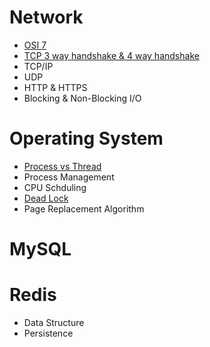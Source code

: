 # Network
- [OSI 7](Network/OSI%207.md)
- [TCP 3 way handshake & 4 way handshake](Network/shake.md)
- TCP/IP
- UDP
- HTTP & HTTPS
- Blocking & Non-Blocking I/O

# Operating System
- [Process vs Thread](OperatingSystem/process-vs-thread.md)
- Process Management
- CPU Schduling
- [Dead Lock](OperatingSystem/deadlock.md)
- Page Replacement Algorithm

# MySQL

# Redis
- Data Structure
- Persistence

